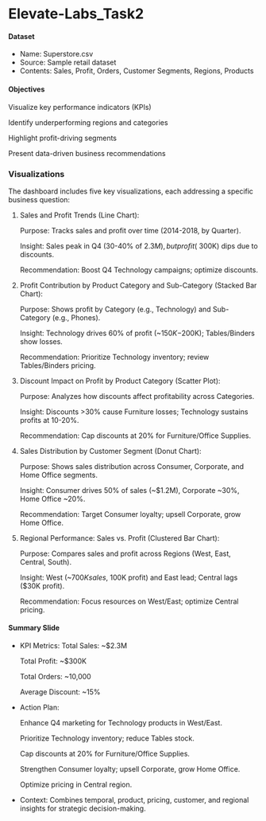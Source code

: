 # Elevate-Labs_Task2

#### Dataset
* Name: Superstore.csv
* Source: Sample retail dataset
* Contents: Sales, Profit, Orders, Customer Segments, Regions, Products
#### Objectives
Visualize key performance indicators (KPIs)

Identify underperforming regions and categories

Highlight profit-driving segments

Present data-driven business recommendations

### Visualizations

The dashboard includes five key visualizations, each addressing a specific business question:
1) Sales and Profit Trends (Line Chart):
   
   Purpose: Tracks sales and profit over time (2014-2018, by Quarter).
   
   Insight: Sales peak in Q4 (30-40% of $2.3M), but profit (~$300K) dips due to discounts.
   
   Recommendation: Boost Q4 Technology campaigns; optimize discounts.
3) Profit Contribution by Product Category and Sub-Category (Stacked Bar Chart):
   
   Purpose: Shows profit by Category (e.g., Technology) and Sub-Category (e.g., Phones).
   
   Insight: Technology drives 60% of profit (~$150K-$200K); Tables/Binders show losses.
   
   Recommendation: Prioritize Technology inventory; review Tables/Binders pricing.
   
6) Discount Impact on Profit by Product Category (Scatter Plot):
   
   Purpose: Analyzes how discounts affect profitability across Categories.
   
   Insight: Discounts >30% cause Furniture losses; Technology sustains profits at 10-20%.
   
   Recommendation: Cap discounts at 20% for Furniture/Office Supplies.
   
8) Sales Distribution by Customer Segment (Donut Chart):
   
   Purpose: Shows sales distribution across Consumer, Corporate, and Home Office segments.
   
   Insight: Consumer drives 50% of sales (~$1.2M), Corporate ~30%, Home Office ~20%.
   
   Recommendation: Target Consumer loyalty; upsell Corporate, grow Home Office.
   
10) Regional Performance: Sales vs. Profit (Clustered Bar Chart):
    
    Purpose: Compares sales and profit across Regions (West, East, Central, South).
   
    Insight: West (~$700K sales, ~$100K profit) and East lead; Central lags ($30K profit).
   
    Recommendation: Focus resources on West/East; optimize Central pricing.

#### Summary Slide
* KPI Metrics:
   Total Sales: ~$2.3M

   Total Profit: ~$300K

   Total Orders: ~10,000

   Average Discount: ~15%
* Action Plan:

   Enhance Q4 marketing for Technology products in West/East.

   Prioritize Technology inventory; reduce Tables stock.

   Cap discounts at 20% for Furniture/Office Supplies.

   Strengthen Consumer loyalty; upsell Corporate, grow Home Office.

   Optimize pricing in Central region.

* Context: Combines temporal, product, pricing, customer, and regional insights for strategic decision-making.
